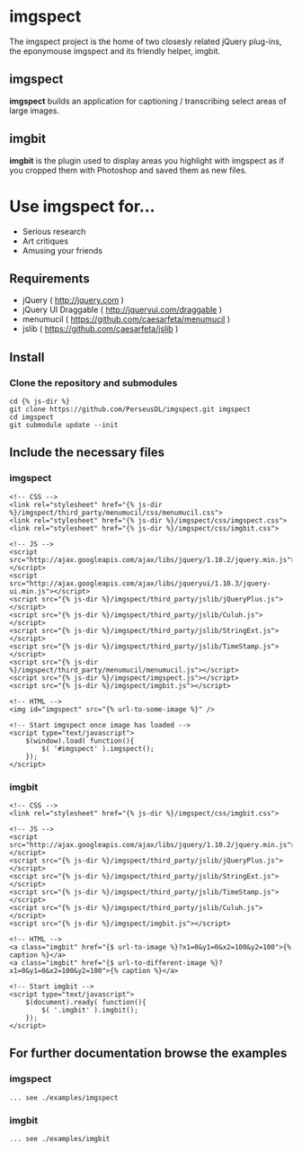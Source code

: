 # imgspect
The imgspect project is the home of two closesly related jQuery plug-ins, the eponymouse imgspect and its friendly helper, imgbit.

## imgspect
**imgspect** builds an application for captioning / transcribing select areas of large images.

## imgbit
**imgbit** is the plugin used to display areas you highlight with imgspect as if you cropped them with Photoshop and saved them as new files.

# Use imgspect for...
* Serious research
* Art critiques
* Amusing your friends

## Requirements
* jQuery ( http://jquery.com )
* jQuery UI Draggable ( http://jqueryui.com/draggable )
* menumucil ( https://github.com/caesarfeta/menumucil )
* jslib ( https://github.com/caesarfeta/jslib )

## Install
### Clone the repository and submodules
	cd {% js-dir %}
	git clone https://github.com/PerseusDL/imgspect.git imgspect
	cd imgspect
	git submodule update --init

## Include the necessary files
### imgspect
	<!-- CSS -->
	<link rel="stylesheet" href="{% js-dir %}/imgspect/third_party/menumucil/css/menumucil.css">
	<link rel="stylesheet" href="{% js-dir %}/imgspect/css/imgspect.css">
	<link rel="stylesheet" href="{% js-dir %}/imgspect/css/imgbit.css">
	
	<!-- JS -->
	<script src="http://ajax.googleapis.com/ajax/libs/jquery/1.10.2/jquery.min.js"></script>
	<script src="http://ajax.googleapis.com/ajax/libs/jqueryui/1.10.3/jquery-ui.min.js"></script>
	<script src="{% js-dir %}/imgspect/third_party/jslib/jQueryPlus.js"></script>
	<script src="{% js-dir %}/imgspect/third_party/jslib/Culuh.js"></script>
	<script src="{% js-dir %}/imgspect/third_party/jslib/StringExt.js"></script>
	<script src="{% js-dir %}/imgspect/third_party/jslib/TimeStamp.js"></script>
	<script src="{% js-dir %}/imgspect/third_party/menumucil/menumucil.js"></script>
	<script src="{% js-dir %}/imgspect/imgspect.js"></script>
	<script src="{% js-dir %}/imgspect/imgbit.js"></script>
	
	<!-- HTML -->
	<img id="imgspect" src="{% url-to-some-image %}" />
	
	<!-- Start imgspect once image has loaded -->
	<script type="text/javascript">
		$(window).load( function(){
			$( '#imgspect' ).imgspect();
		});
	</script>

### imgbit
	<!-- CSS -->
	<link rel="stylesheet" href="{% js-dir %}/imgspect/css/imgbit.css">
	
	<!-- JS -->
	<script src="http://ajax.googleapis.com/ajax/libs/jquery/1.10.2/jquery.min.js"></script>
	<script src="{% js-dir %}/imgspect/third_party/jslib/jQueryPlus.js"></script>
	<script src="{% js-dir %}/imgspect/third_party/jslib/StringExt.js"></script>
	<script src="{% js-dir %}/imgspect/third_party/jslib/TimeStamp.js"></script>
	<script src="{% js-dir %}/imgspect/third_party/jslib/Culuh.js"></script>
	<script src="{% js-dir %}/imgspect/imgbit.js"></script>
	
	<!-- HTML -->
	<a class="imgbit" href="{$ url-to-image %}?x1=0&y1=0&x2=100&y2=100">{% caption %}</a>
	<a class="imgbit" href="{$ url-to-different-image %}?x1=0&y1=0&x2=100&y2=100">{% caption %}</a>
	
	<!-- Start imgbit -->
	<script type="text/javascript">
		$(document).ready( function(){
			$( '.imgbit' ).imgbit();
		});
	</script>

## For further documentation browse the examples
### imgspect
	...	see ./examples/imgspect

### imgbit
	... see ./examples/imgbit